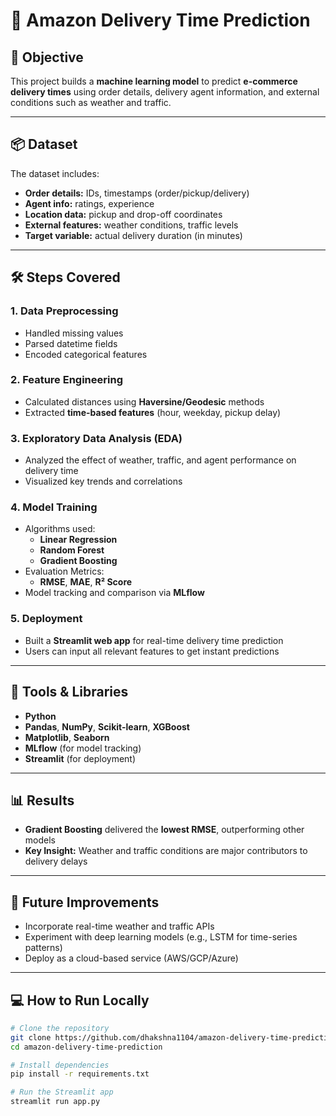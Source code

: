 # 🚚 Amazon Delivery Time Prediction

## 🧠 Objective
This project builds a **machine learning model** to predict **e-commerce delivery times** using order details, delivery agent information, and external conditions such as weather and traffic.

---

## 📦 Dataset
The dataset includes:
- **Order details:** IDs, timestamps (order/pickup/delivery)
- **Agent info:** ratings, experience
- **Location data:** pickup and drop-off coordinates
- **External features:** weather conditions, traffic levels
- **Target variable:** actual delivery duration (in minutes)

---

## 🛠 Steps Covered

### 1. Data Preprocessing
- Handled missing values  
- Parsed datetime fields  
- Encoded categorical features  

### 2. Feature Engineering
- Calculated distances using **Haversine/Geodesic** methods  
- Extracted **time-based features** (hour, weekday, pickup delay)  

### 3. Exploratory Data Analysis (EDA)
- Analyzed the effect of weather, traffic, and agent performance on delivery time  
- Visualized key trends and correlations  

### 4. Model Training
- Algorithms used:  
  - **Linear Regression**  
  - **Random Forest**  
  - **Gradient Boosting**  
- Evaluation Metrics:  
  - **RMSE**, **MAE**, **R² Score**  
- Model tracking and comparison via **MLflow**

### 5. Deployment
- Built a **Streamlit web app** for real-time delivery time prediction  
- Users can input all relevant features to get instant predictions  

---

## 🔧 Tools & Libraries
- **Python**
- **Pandas**, **NumPy**, **Scikit-learn**, **XGBoost**
- **Matplotlib**, **Seaborn**
- **MLflow** (for model tracking)
- **Streamlit** (for deployment)

---

## 📊 Results
- **Gradient Boosting** delivered the **lowest RMSE**, outperforming other models  
- **Key Insight:** Weather and traffic conditions are major contributors to delivery delays

---

## 🚀 Future Improvements
- Incorporate real-time weather and traffic APIs  
- Experiment with deep learning models (e.g., LSTM for time-series patterns)  
- Deploy as a cloud-based service (AWS/GCP/Azure)

---

## 💻 How to Run Locally
```bash
# Clone the repository
git clone https://github.com/dhakshna1104/amazon-delivery-time-prediction.git
cd amazon-delivery-time-prediction

# Install dependencies
pip install -r requirements.txt

# Run the Streamlit app
streamlit run app.py
```
